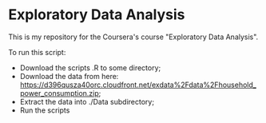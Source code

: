 Exploratory Data Analysis
=========================

This is my repository for the Coursera's course "Exploratory Data Analysis".

To run this script:
* Download the scripts .R to some directory;
* Download the data from here: https://d396qusza40orc.cloudfront.net/exdata%2Fdata%2Fhousehold_power_consumption.zip;
* Extract the data into ./Data subdirectory;
* Run the scripts

